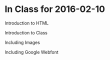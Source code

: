 # In Class for 2016-02-10

Introduction to HTML

Introduction to Class

Including Images

Including Google Webfont
